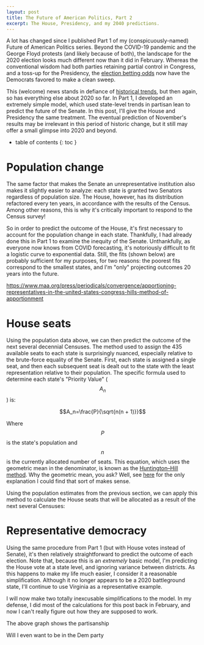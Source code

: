 ```yaml
---
layout: post
title: The Future of American Politics, Part 2
excerpt: The House, Presidency, and my 2040 predictions.
---
```


A lot has changed since I published Part 1 of my (conspicuously-named) Future of American Politics series. Beyond the COVID-19 pandemic and the George Floyd protests (and likely because of both), the landscape for the 2020 election looks much different now than it did in February. Whereas the conventional wisdom had both parties retaining partial control in Congress, and a toss-up for the Presidency, the [election betting odds](https://electionbettingodds.com/) now have the Democrats favored to make a clean sweep.

This (welcome) news stands in defiance of [historical trends](https://en.wikipedia.org/wiki/Incumbent#Incumbency_advantage), but then again, so has everything else about 2020 so far. In Part 1, I developed an extremely simple model, which used state-level trends in partisan lean to predict the future of the Senate. In this post, I'll give the House and Presidency the same treatment. The eventual prediction of November's results may be irrelevant in this period of historic change, but it still may offer a small glimpse into 2020 and beyond.

<!--more-->
* table of contents
{: toc }

# Population change

The same factor that makes the Senate an unrepresentative institution also makes it slightly easier to analyze: each state is granted two Senators regardless of population size. The House, however, has its distribution refactored every ten years, in accordance with the results of the Census. Among other reasons, this is why it's critically important to respond to the Census survey!

So in order to predict the outcome of the House, it's first necessary to account for the population change in each state. Thankfully, I had already done this in Part 1 to examine the inequity of the Senate. Unthankfully, as everyone now knows from COVID forecasting, it's notoriously difficult to fit a logistic curve to exponential data. Still, the fits (shown below) are probably sufficient for my purposes, for two reasons: the poorest fits correspond to the smallest states, and I'm "only" projecting outcomes 20 years into the future.

https://www.maa.org/press/periodicals/convergence/apportioning-representatives-in-the-united-states-congress-hills-method-of-apportionment

# House seats

Using the population data above, we can then predict the outcome of the next several decennial Censuses. The method used to assign the 435 available seats to each state is surprisingly nuanced, especially relative to the brute-force equality of the Senate. First, each state is assigned a single seat, and then each subsequent seat is dealt out to the state with the least representation relative to their population. The specific formula used to determine each state's "Priority Value" ($$A_n$$) is:

$$A_n=\frac{P}{\sqrt{n(n + 1)}}$$

Where $$P$$ is the state's population and $$n$$ is the currently allocated number of seats. This equation, which uses the geometric mean in the denominator, is known as the [Huntington–Hill method](https://en.wikipedia.org/wiki/Huntington%E2%80%93Hill_method). Why the geometric mean, you ask? Well, see [here](http://ww2.gannon.edu/cetl/caulfield/census/Hill%20explanation.doc) for the only explanation I could find that sort of makes sense.

Using the population estimates from the previous section, we can apply this method to calculate the House seats that will be allocated as a result of the next several Censuses:


# Representative democracy

Using the same procedure from Part 1 (but with House votes instead of Senate), it's then relatively straightforward to predict the outcome of each election. Note that, because this is an _extremely_ basic model, I'm predicting the House vote at a state level, and ignoring variance between districts. As this happens to make my life much easier, I consider it a reasonable simplification. Although it no longer appears to be a 2020 battleground state, I'll continue to use Virginia as a representative example.

I will now make two totally inexcusable simplifications to the model. In my defense, I did most of the calculations for this post back in February, and now I can't really figure out how they are supposed to work.  

The above graph shows the partisanship

Will I even want to be in the Dem party

<script src="https://cdnjs.cloudflare.com/ajax/libs/mathjax/2.7.0/MathJax.js?config=TeX-AMS-MML_HTMLorMML" type="text/javascript"></script>
